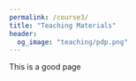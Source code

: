 ```yaml
---
permalink: /course3/
title: "Teaching Materials"
header: 
  og_image: "teaching/pdp.png"
---
```



This is a good page



